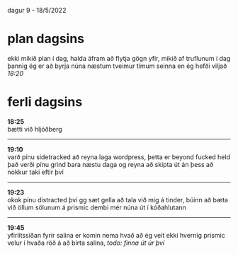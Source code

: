 dagur 9 - 18/5/2022

# plan dagsins 
ekki mikið plan í dag, halda áfram að flytja gögn yfir, mikið af truflunum í dag þannig ég er að byrja núna næstum tveimur tímum seinna en ég hefði viljað *18:20*

# ferli dagsins

**18:25**  
bætti við hljóðberg

---
**19:10**  
varð pínu sidetracked að reyna laga wordpress, þetta er beyond fucked held það verði pínu grind bara næstu daga og reyna að skipta út án þess að nokkur taki eftir því

---
**19:23**  
okok pínu distracted því gg sæt gella að tala við mig á tinder, búinn að bæta við öllum sölunum á prismic dembi mér núna út í kóðahlutann

---
**19:45**  
yfirlitssíðan fyrir salina er komin nema hvað að ég veit ekki hvernig prismic velur í hvaða röð á að birta salina, *todo: finna út úr því*